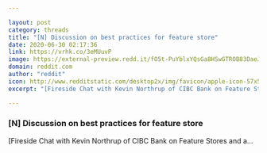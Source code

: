 ```yaml
---

layout: post
category: threads
title: "[N] Discussion on best practices for feature store"
date: 2020-06-30 02:17:36
link: https://vrhk.co/3eMUuvP
image: https://external-preview.redd.it/fO5t-PuYblxYQsGa8HSwGTROB83DaeJPQMYFe0dJmU4.jpg?width=1200&height=628.272251309&auto=webp&crop=1200:628.272251309,smart&s=903f23799af53adc67de45b567d379ebd8f6805a
domain: reddit.com
author: "reddit"
icon: http://www.redditstatic.com/desktop2x/img/favicon/apple-icon-57x57.png
excerpt: "[Fireside Chat with Kevin Northrup of CIBC Bank on Feature Stores and a..."

---
```


### [N] Discussion on best practices for feature store

[Fireside Chat with Kevin Northrup of CIBC Bank on Feature Stores and a...